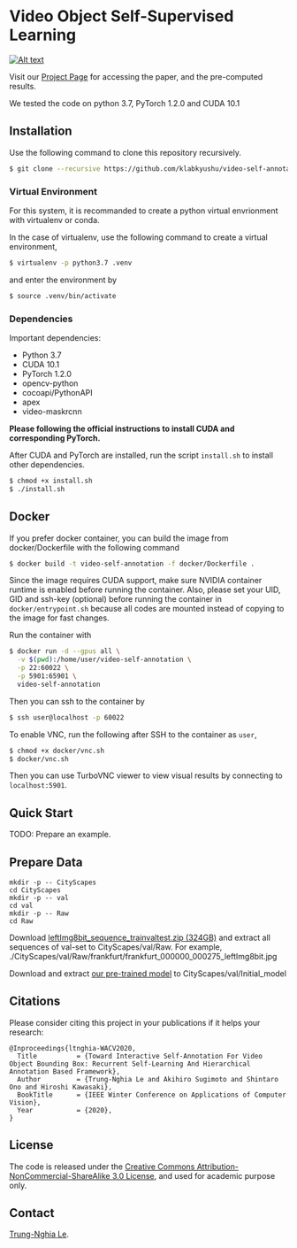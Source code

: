 Video Object Self-Supervised Learning
=====================================================================================

[![Alt text](https://img.youtube.com/vi/R9dj6N_YDJU/0.jpg)](https://www.youtube.com/watch?v=R9dj6N_YDJU)

Visit our [Project Page](https://sites.google.com/view/ltnghia/research/video-self-annotation) for accessing the paper, and the pre-computed results.

We tested the code on python 3.7, PyTorch 1.2.0 and CUDA 10.1

## Installation

Use the following command to clone this repository recursively.

```bash
$ git clone --recursive https://github.com/klabkyushu/video-self-annotation.git
```

### Virtual Environment

For this system, it is recommanded to create a python virtual envrionment with virtualenv or conda.

In the case of virtualenv, use the following command to create a virtual environment,

```bash
$ virtualenv -p python3.7 .venv
```

and enter the environment by

```bash
$ source .venv/bin/activate
```

### Dependencies

Important dependencies:

- Python 3.7
- CUDA 10.1
- PyTorch 1.2.0
- opencv-python
- cocoapi/PythonAPI
- apex
- video-maskrcnn

**Please following the official instructions to install CUDA and corresponding PyTorch.**

After CUDA and PyTorch are installed, run the script `install.sh` to install other dependencies.

```bash
$ chmod +x install.sh
$ ./install.sh
```

## Docker

If you prefer docker container, you can build the image from docker/Dockerfile with the following command

```bash
$ docker build -t video-self-annotation -f docker/Dockerfile .
```

Since the image requires CUDA support, make sure NVIDIA container runtime is enabled before running the container. Also, please set your UID, GID and ssh-key (optional) before running the container in `docker/entrypoint.sh` because all codes are mounted instead of copying to the image for fast changes.

Run the container with

```bash
$ docker run -d --gpus all \
  -v $(pwd):/home/user/video-self-annotation \
  -p 22:60022 \
  -p 5901:65901 \
  video-self-annotation
```

Then you can ssh to the container by

```bash
$ ssh user@localhost -p 60022
```

To enable VNC, run the following after SSH to the container as `user`,

```bash
$ chmod +x docker/vnc.sh
$ docker/vnc.sh
```

Then you can use TurboVNC viewer to view visual results by connecting to `localhost:5901`.

## Quick Start

TODO: Prepare an example.

## Prepare Data

```
mkdir -p -- CityScapes
cd CityScapes
mkdir -p -- val
cd val
mkdir -p -- Raw
cd Raw
```

Download [leftImg8bit_sequence_trainvaltest.zip (324GB)](https://www.cityscapes-dataset.com/downloads) and extract all sequences of val-set to CityScapes/val/Raw. 
For example, ./CityScapes/val/Raw/frankfurt/frankfurt_000000_000275_leftImg8bit.jpg

Download and extract [our pre-trained model](https://drive.google.com/file/d/10bqv7fUeUEdT1Q9T617QTcttit5EJi76/view?usp=sharing) to CityScapes/val/Initial_model

## Citations
Please consider citing this project in your publications if it helps your research:

```
@Inproceedings{ltnghia-WACV2020,
  Title          = {Toward Interactive Self-Annotation For Video Object Bounding Box: Recurrent Self-Learning And Hierarchical Annotation Based Framework},
  Author         = {Trung-Nghia Le and Akihiro Sugimoto and Shintaro Ono and Hiroshi Kawasaki},
  BookTitle      = {IEEE Winter Conference on Applications of Computer Vision},
  Year           = {2020},
}
```

## License

The code is released under the [Creative Commons Attribution-NonCommercial-ShareAlike 3.0 License](https://creativecommons.org/licenses/by-nc-sa/3.0/), and used for academic purpose only.

## Contact

[Trung-Nghia Le](https://sites.google.com/view/ltnghia).

